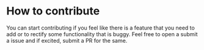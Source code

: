 # How to contribute

You can start contributing if you feel like there is a feature that you need to add or to rectify some functionality that is buggy. Feel free to open a submit a issue and if excited, submit a PR for the same.